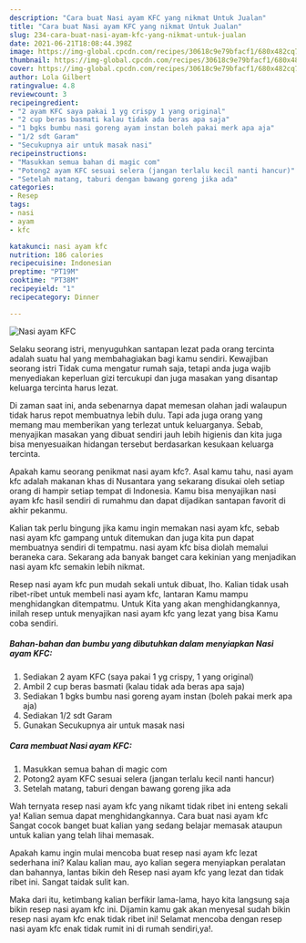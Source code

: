 ```yaml
---
description: "Cara buat Nasi ayam KFC yang nikmat Untuk Jualan"
title: "Cara buat Nasi ayam KFC yang nikmat Untuk Jualan"
slug: 234-cara-buat-nasi-ayam-kfc-yang-nikmat-untuk-jualan
date: 2021-06-21T18:08:44.398Z
image: https://img-global.cpcdn.com/recipes/30618c9e79bfacf1/680x482cq70/nasi-ayam-kfc-foto-resep-utama.jpg
thumbnail: https://img-global.cpcdn.com/recipes/30618c9e79bfacf1/680x482cq70/nasi-ayam-kfc-foto-resep-utama.jpg
cover: https://img-global.cpcdn.com/recipes/30618c9e79bfacf1/680x482cq70/nasi-ayam-kfc-foto-resep-utama.jpg
author: Lola Gilbert
ratingvalue: 4.8
reviewcount: 3
recipeingredient:
- "2 ayam KFC saya pakai 1 yg crispy 1 yang original"
- "2 cup beras basmati kalau tidak ada beras apa saja"
- "1 bgks bumbu nasi goreng ayam instan boleh pakai merk apa aja"
- "1/2 sdt Garam"
- "Secukupnya air untuk masak nasi"
recipeinstructions:
- "Masukkan semua bahan di magic com"
- "Potong2 ayam KFC sesuai selera (jangan terlalu kecil nanti hancur)"
- "Setelah matang, taburi dengan bawang goreng jika ada"
categories:
- Resep
tags:
- nasi
- ayam
- kfc

katakunci: nasi ayam kfc 
nutrition: 186 calories
recipecuisine: Indonesian
preptime: "PT19M"
cooktime: "PT38M"
recipeyield: "1"
recipecategory: Dinner

---
```



![Nasi ayam KFC](https://img-global.cpcdn.com/recipes/30618c9e79bfacf1/680x482cq70/nasi-ayam-kfc-foto-resep-utama.jpg)

Selaku seorang istri, menyuguhkan santapan lezat pada orang tercinta adalah suatu hal yang membahagiakan bagi kamu sendiri. Kewajiban seorang istri Tidak cuma mengatur rumah saja, tetapi anda juga wajib menyediakan keperluan gizi tercukupi dan juga masakan yang disantap keluarga tercinta harus lezat.

Di zaman  saat ini, anda sebenarnya dapat memesan olahan jadi walaupun tidak harus repot membuatnya lebih dulu. Tapi ada juga orang yang memang mau memberikan yang terlezat untuk keluarganya. Sebab, menyajikan masakan yang dibuat sendiri jauh lebih higienis dan kita juga bisa menyesuaikan hidangan tersebut berdasarkan kesukaan keluarga tercinta. 



Apakah kamu seorang penikmat nasi ayam kfc?. Asal kamu tahu, nasi ayam kfc adalah makanan khas di Nusantara yang sekarang disukai oleh setiap orang di hampir setiap tempat di Indonesia. Kamu bisa menyajikan nasi ayam kfc hasil sendiri di rumahmu dan dapat dijadikan santapan favorit di akhir pekanmu.

Kalian tak perlu bingung jika kamu ingin memakan nasi ayam kfc, sebab nasi ayam kfc gampang untuk ditemukan dan juga kita pun dapat membuatnya sendiri di tempatmu. nasi ayam kfc bisa diolah memalui beraneka cara. Sekarang ada banyak banget cara kekinian yang menjadikan nasi ayam kfc semakin lebih nikmat.

Resep nasi ayam kfc pun mudah sekali untuk dibuat, lho. Kalian tidak usah ribet-ribet untuk membeli nasi ayam kfc, lantaran Kamu mampu menghidangkan ditempatmu. Untuk Kita yang akan menghidangkannya, inilah resep untuk menyajikan nasi ayam kfc yang lezat yang bisa Kamu coba sendiri.

<!--inarticleads1-->

##### Bahan-bahan dan bumbu yang dibutuhkan dalam menyiapkan Nasi ayam KFC:

1. Sediakan 2 ayam KFC (saya pakai 1 yg crispy, 1 yang original)
1. Ambil 2 cup beras basmati (kalau tidak ada beras apa saja)
1. Sediakan 1 bgks bumbu nasi goreng ayam instan (boleh pakai merk apa aja)
1. Sediakan 1/2 sdt Garam
1. Gunakan Secukupnya air untuk masak nasi




<!--inarticleads2-->

##### Cara membuat Nasi ayam KFC:

1. Masukkan semua bahan di magic com
1. Potong2 ayam KFC sesuai selera (jangan terlalu kecil nanti hancur)
1. Setelah matang, taburi dengan bawang goreng jika ada




Wah ternyata resep nasi ayam kfc yang nikamt tidak ribet ini enteng sekali ya! Kalian semua dapat menghidangkannya. Cara buat nasi ayam kfc Sangat cocok banget buat kalian yang sedang belajar memasak ataupun untuk kalian yang telah lihai memasak.

Apakah kamu ingin mulai mencoba buat resep nasi ayam kfc lezat sederhana ini? Kalau kalian mau, ayo kalian segera menyiapkan peralatan dan bahannya, lantas bikin deh Resep nasi ayam kfc yang lezat dan tidak ribet ini. Sangat taidak sulit kan. 

Maka dari itu, ketimbang kalian berfikir lama-lama, hayo kita langsung saja bikin resep nasi ayam kfc ini. Dijamin kamu gak akan menyesal sudah bikin resep nasi ayam kfc enak tidak ribet ini! Selamat mencoba dengan resep nasi ayam kfc enak tidak rumit ini di rumah sendiri,ya!.

